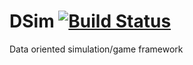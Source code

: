 # DSim [![Build Status](https://travis-ci.org/skhoroshavin/dsim.svg?branch=master)](https://travis-ci.org/skhoroshavin/dsim)
Data oriented simulation/game framework
